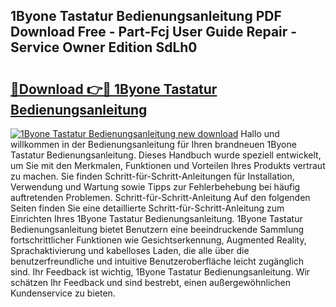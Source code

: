 ## 1Byone Tastatur Bedienungsanleitung PDF Download Free - Part-Fcj User Guide Repair - Service Owner Edition SdLh0

# <h2><a href="http://df4mm1.blite.top/?on=1Byone+Tastatur+Bedienungsanleitung">🔗Download 👉🔴 1Byone Tastatur Bedienungsanleitung</a></h2>

[![1Byone Tastatur Bedienungsanleitung new download](https://i.imgur.com/lujVjoI.png)](http://df4mm1.blite.top/?on=1Byone+Tastatur+Bedienungsanleitung)
Hallo und willkommen in der Bedienungsanleitung für Ihren brandneuen 1Byone Tastatur Bedienungsanleitung. Dieses Handbuch wurde speziell entwickelt, um Sie mit den Merkmalen, Funktionen und Vorteilen Ihres Produkts vertraut zu machen. Sie finden Schritt-für-Schritt-Anleitungen für Installation, Verwendung und Wartung sowie Tipps zur Fehlerbehebung bei häufig auftretenden Problemen. Schritt-für-Schritt-Anleitung Auf den folgenden Seiten finden Sie eine detaillierte Schritt-für-Schritt-Anleitung zum Einrichten Ihres 1Byone Tastatur Bedienungsanleitung. 1Byone Tastatur Bedienungsanleitung bietet Benutzern eine beeindruckende Sammlung fortschrittlicher Funktionen wie Gesichtserkennung, Augmented Reality, Sprachaktivierung und kabelloses Laden, die alle über die benutzerfreundliche und intuitive Benutzeroberfläche leicht zugänglich sind. Ihr Feedback ist wichtig, 1Byone Tastatur Bedienungsanleitung. Wir schätzen Ihr Feedback und sind bestrebt, einen außergewöhnlichen Kundenservice zu bieten.
